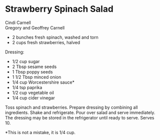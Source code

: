# Strawberry Spinach Salad

Cindi Carnell<br/>
Gregory and Geoffrey Carnell

- 2 bunches fresh spinach, washed and torn
- 2 cups fresh strawberries, halved

Dressing:

- 1/2 cup sugar
- 2 Tbsp sesame seeds
- 1 Tbsp poppy seeds
- 1 1/2 Tbsp minced onion
- 1/4 cup Worcestershire sauce*
- 1/4 tsp paprika
- 1/2 cup vegetable oil
- 1/4 cup cider vinegar

Toss spinach and strawberries. Prepare dressing by combining all ingredients. Shake and refrigerate. Pour over salad and serve immediately. The dressing may be stored in the refrigerator until ready to serve. Serves 10.

\*This is not a mistake, it is 1/4 cup.